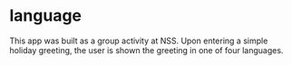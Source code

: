 # language
This app was built as a group activity at NSS. Upon entering a simple holiday greeting, the user is shown the greeting in one of four languages.  
